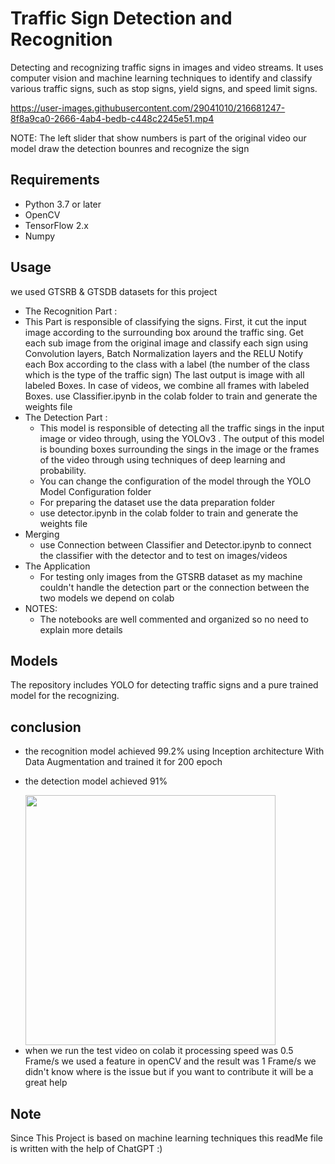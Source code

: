 # Traffic Sign Detection and Recognition

Detecting and recognizing traffic signs in images and video streams. It uses computer vision and machine learning techniques to identify and classify various traffic signs, such as stop signs, yield signs, and speed limit signs.


https://user-images.githubusercontent.com/29041010/216681247-8f8a9ca0-2666-4ab4-bedb-c448c2245e51.mp4

NOTE: The left slider that show numbers is part of the original video our model draw the detection bounres and recognize the sign




## Requirements
- Python 3.7 or later
- OpenCV
- TensorFlow 2.x
- Numpy

## Usage
we used GTSRB & GTSDB datasets for this project

* The Recognition Part :
* This Part is responsible of classifying the signs. First, it cut the input image according to the surrounding box around the traffic sing. Get each sub image from the original image and classify each sign using Convolution layers, Batch Normalization layers and the RELU Notify each Box according to the class with a label (the number of the class which is the type of the traffic sign) The last output is image with all labeled Boxes. In case of videos, we combine all frames with labeled Boxes.
use Classifier.ipynb in the colab folder to train and generate the weights file
* The Detection Part :
  * This model is responsible of detecting all the traffic sings in the input image or video through, using the YOLOv3 . The output of this model is bounding boxes      surrounding the sings in the image or the frames of the video  through using techniques of deep learning and probability.
  * You can change the configuration of the model through the YOLO Model Configuration folder 
  * For preparing the dataset use the data preparation folder
  * use detector.ipynb in the colab folder to train and generate the weights file
* Merging
  * use Connection between Classifier and Detector.ipynb to connect the classifier with the detector and to test on images/videos
* The Application
  * For testing only images from the GTSRB dataset as my machine couldn't handle the detection part or the connection between the two models we depend on colab
* NOTES: 
  * The notebooks are well commented and organized so no need to explain more details


## Models
The repository includes YOLO for detecting traffic signs and a pure trained model for the recognizing. 

## conclusion 
  - the recognition model achieved 99.2% using Inception architecture With Data Augmentation and trained it for 200 epoch
  - <p>the detection model achieved 91%</p>
    <img src="https://user-images.githubusercontent.com/29041010/216661055-047af709-9fbb-4914-b8ab-b37444c1279c.png"  width="400" height="400" />
  - when we run the test video on colab it processing speed was 0.5 Frame/s we used a feature in openCV and the result was 1 Frame/s
    we didn't know where is the issue but if you want to contribute it will be a great help
## Note
Since This Project is based on machine learning techniques this readMe file is written with the help of ChatGPT :)

